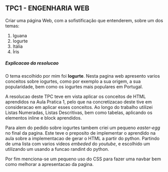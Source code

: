  <h2> TPC1 - ENGENHARIA WEB </h2>

Criar uma página Web, com a sofistificação que entenderem, sobre um dos
temas:

<ol>
<li>Iguana</li>
<li>Iogurte</li>
<li>Itália</li>
<li>Íris</li>
</ol>

<h5>Explicacao da resolucao</h5>
<p>O tema escolhido por mim foi <b>Iogurte</b>. Nesta pagina web apresento varios conceitos sobre iogurtes, como por exemplo a sua origem, a sua popularidade, bem como os iogurtes mais populares em Portugal.</p>
<p>A resolucao deste TPC teve em vista aplicar os conceitos de HTML aprendidos na Aula Pratica 1, pelo que na concretizacao deste tive em consideracao em aplicar esses conceitos.
Ao longo do trabalho utilizei Listas Numeradas, Listas Descritivas, bem como tabelas, aplicando os elementos inline e block aprendidos. </p>
<p>Para alem do pedido sobre iogurtes tambem criei um pequeno <i>easter-egg</i> no final da pagina. Este teve o preposito de implementar o aprendido na aula sobre a implementacao de gerar o HTML a partir do python. Partindo de uma lista com varios videos <i>embeded</i> do <i>youtube</i>, e escolhido um utilizando um usando a funcao randint do python.</p>
<p>Por fim menciona-se um pequeno uso do CSS para fazer uma navbar bem como melhorar a apresentacao da pagina.</p>

<!-- NOTAS:
Ao longo da resolucao deste exercicio foram utilizadas as varias opcoes de utilizacao do HTML de maneira a refletir o aprendido na aula. Exemplo disto e o uso do href e das varias listas
Apesar de alguma informacao nao fazer sentido ligada da maneira que esta, preferi compor assim a pagina devido ao referido em cima, para mostrar o que sei.
E de mencionar tambem que a pagina utiliza CSS (????) e que falta a implementacao de js que se deixou de parte nesta fase.
ESCREVER MAIS CENAS (??????)
-->
